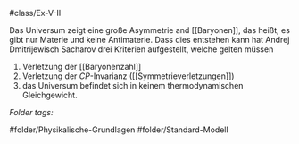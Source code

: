 #class/Ex-V-II 

Das Universum zeigt eine große Asymmetrie and [[Baryonen]], das heißt, es gibt nur Materie und keine Antimaterie. Dass dies entstehen kann hat Andrej Dmitrijewisch Sacharov drei Kriterien aufgestellt, welche gelten müssen
1. Verletzung der [[Baryonenzahl]]
2. Verletzung der $CP$-Invarianz ([[Symmetrieverletzungen]])
3. das Universum befindet sich in keinem thermodynamischen Gleichgewicht.


 *Folder tags:*

#folder/Physikalische-Grundlagen #folder/Standard-Modell